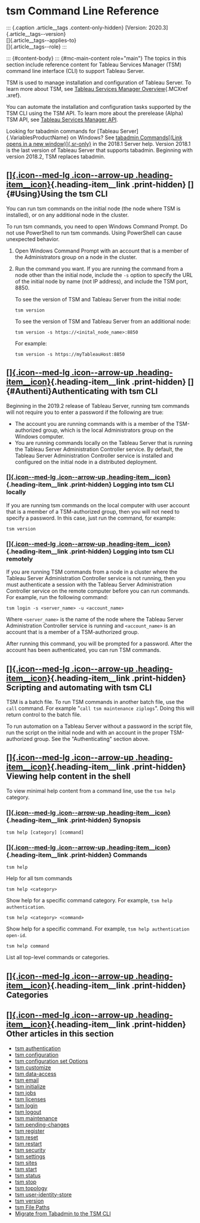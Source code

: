 

tsm Command Line Reference
==========================

::: {.caption .article__tags .content-only-hidden}
[Version: 2020.3]{.article__tags--version}\
[]{.article__tags--applies-to}\
[]{.article__tags--role}
:::

::: {#content-body}
::: {#mc-main-content role="main"}
The topics in this section include reference content for Tableau
Services Manager (TSM) command line interface (CLI) to support Tableau
Server.

TSM is used to manage installation and configuration of Tableau Server.
To learn more about TSM, see [Tableau Services Manager
Overview](https://help.tableau.com/current/server/en-us/tsm_overview.htm){.MCXref
.xref}.

You can automate the installation and configuration tasks supported by
the TSM CLI using the TSM API. To learn more about the prerelease
(Alpha) TSM API, see [Tableau Services Manager
API](https://help.tableau.com/v0.0/api/tsm_api/en-us/index.html).

Looking for tabadmin commands for [Tableau
Server]{.VariablesProductName} on Windows? See [tabadmin Commands[(Link
opens in a new
window)]{.sr-only}](https://help.tableau.com/v2018.1/server/en-us/tabadmin_cmd.htm "Opens topic in a new browser tab")
in the 2018.1 Server help. Version 2018.1 is the last version of Tableau
Server that supports tabadmin. Beginning with version 2018.2,
TSM replaces tabadmin.

<div>

<div>

[[]{.icon--med-lg .icon--arrow-up .heading-item__icon}](https://help.tableau.com/current/server/en-us/tsm.htm#){.heading-item__link .print-hidden} []{#Using}Using the tsm CLI
------------------------------------------------------------------------------------------------------------------------------------------------------------------------------

</div>

You can run tsm commands on the initial node (the node where TSM is
installed), or on any additional node in the cluster.

To run tsm commands, you need to open Windows Command Prompt. Do not use
PowerShell to run tsm commands. Using PowerShell can cause unexpected
behavior.

1.  Open Windows Command Prompt with an account that is a member of the
    Administrators group on a node in the cluster.

2.  Run the command you want. If you are running the command from a node
    other than the initial node, include the `-s` option to specify the
    URL of the initial node by name (not IP address), and include the
    TSM port, 8850.

    To see the version of TSM and Tableau Server from the initial node:

    `tsm version`

    To see the version of TSM and Tableau Server from an additional
    node:

    `tsm version -s https://<inital_node_name>:8850`

    For example:

    `tsm version -s https://myTableauHost:8850`

</div>

<div>

[[]{.icon--med-lg .icon--arrow-up .heading-item__icon}](https://help.tableau.com/current/server/en-us/tsm.htm#){.heading-item__link .print-hidden} []{#Authenti}Authenticating with tsm CLI
-------------------------------------------------------------------------------------------------------------------------------------------------------------------------------------------

</div>

Beginning in the 2019.2 release of Tableau Server, running tsm commands
will not require you to enter a password if the following are true:

-   The account you are running commands with is a member of the
    TSM-authorized group, which is the local Administrators group on the
    Windows computer.
-   You are running commands locally on the Tableau Server that is
    running the Tableau Server Administration Controller service. By
    default, the Tableau Server Administration Controller service is
    installed and configured on the initial node in a distributed
    deployment.

<div>

### [[]{.icon--med-lg .icon--arrow-up .heading-item__icon}](https://help.tableau.com/current/server/en-us/tsm.htm#){.heading-item__link .print-hidden} Logging into tsm CLI locally

</div>

If you are running tsm commands on the local computer with user account
that is a member of a TSM-authorized group, then you will not need to
specify a password. In this case, just run the command, for example:

`tsm version`

<div>

### [[]{.icon--med-lg .icon--arrow-up .heading-item__icon}](https://help.tableau.com/current/server/en-us/tsm.htm#){.heading-item__link .print-hidden} Logging into tsm CLI remotely

</div>

If you are running TSM commands from a node in a cluster where the
Tableau Server Administration Controller service is not running, then
you must authenticate a session with the Tableau Server Administration
Controller service on the remote computer before you can run commands.
For example, run the following command:

`tsm login -s <server_name> -u <account_name>`

Where `<server_name>` is the name of the node where the Tableau Server
Administration Controller service is running and `<account_name>` is an
account that is a member of a TSM-authorized group.

After running this command, you will be prompted for a password. After
the account has been authenticated, you can run TSM commands.

<div>

[[]{.icon--med-lg .icon--arrow-up .heading-item__icon}](https://help.tableau.com/current/server/en-us/tsm.htm#){.heading-item__link .print-hidden} Scripting and automating with tsm CLI
----------------------------------------------------------------------------------------------------------------------------------------------------------------------------------------

</div>

TSM is a batch file. To run TSM commands in another batch file, use the
`call` command. For example \"`call tsm maintenance ziplogs`\". Doing
this will return control to the batch file.

To run automation on a Tableau Server without a password in the script
file, run the script on the initial node and with an account in the
proper TSM-authorized group. See the \"Authenticating\" section above.

<div>

[[]{.icon--med-lg .icon--arrow-up .heading-item__icon}](https://help.tableau.com/current/server/en-us/tsm.htm#){.heading-item__link .print-hidden} Viewing help content in the shell
------------------------------------------------------------------------------------------------------------------------------------------------------------------------------------

</div>

To view minimal help content from a command line, use the `tsm help`
category.

<div>

### [[]{.icon--med-lg .icon--arrow-up .heading-item__icon}](https://help.tableau.com/current/server/en-us/tsm.htm#){.heading-item__link .print-hidden} Synopsis

</div>

`tsm help [category] [command]`

<div>

### [[]{.icon--med-lg .icon--arrow-up .heading-item__icon}](https://help.tableau.com/current/server/en-us/tsm.htm#){.heading-item__link .print-hidden} Commands

</div>

`tsm help`

Help for all tsm commands

`tsm help <category>`

Show help for a specific command category. For example,
`tsm help authentication`.

`tsm help <category> <command>`

Show help for a specific command. For example,
`tsm help authentication open-id`.

`tsm help command`

List all top-level commands or categories.

<div>

[[]{.icon--med-lg .icon--arrow-up .heading-item__icon}](https://help.tableau.com/current/server/en-us/tsm.htm#){.heading-item__link .print-hidden} Categories
-------------------------------------------------------------------------------------------------------------------------------------------------------------

</div>

<div>

<div>

[[]{.icon--med-lg .icon--arrow-up .heading-item__icon}](https://help.tableau.com/current/server/en-us/tsm.htm#){.heading-item__link .print-hidden} Other articles in this section
---------------------------------------------------------------------------------------------------------------------------------------------------------------------------------

</div>

-   [tsm
    authentication](https://help.tableau.com/current/server/en-us/cli_authentication_tsm.htm)
-   [tsm
    configuration](https://help.tableau.com/current/server/en-us/cli_configuration_tsm.htm)
-   [tsm configuration set
    Options](https://help.tableau.com/current/server/en-us/cli_configuration-set_tsm.htm)
-   [tsm
    customize](https://help.tableau.com/current/server/en-us/cli_customize.htm)
-   [tsm
    data-access](https://help.tableau.com/current/server/en-us/cli_data-access.htm)
-   [tsm
    email](https://help.tableau.com/current/server/en-us/cli_email.htm)
-   [tsm
    initialize](https://help.tableau.com/current/server/en-us/cli_initialize_tsm.htm)
-   [tsm
    jobs](https://help.tableau.com/current/server/en-us/cli_jobs_tsm.htm)
-   [tsm
    licenses](https://help.tableau.com/current/server/en-us/cli_licenses_tsm.htm)
-   [tsm
    login](https://help.tableau.com/current/server/en-us/cli_login.htm)
-   [tsm
    logout](https://help.tableau.com/current/server/en-us/cli_logout.htm)
-   [tsm
    maintenance](https://help.tableau.com/current/server/en-us/cli_maintenance_tsm.htm)
-   [tsm
    pending-changes](https://help.tableau.com/current/server/en-us/cli_pending-changes.htm)
-   [tsm
    register](https://help.tableau.com/current/server/en-us/cli_register_tsm.htm)
-   [tsm
    reset](https://help.tableau.com/current/server/en-us/cli_reset_tsm.htm)
-   [tsm
    restart](https://help.tableau.com/current/server/en-us/cli_restart_tsm.htm)
-   [tsm
    security](https://help.tableau.com/current/server/en-us/cli_security_tsm.htm)
-   [tsm
    settings](https://help.tableau.com/current/server/en-us/cli_settings_tsm.htm)
-   [tsm
    sites](https://help.tableau.com/current/server/en-us/cli_sites_tsm.htm)
-   [tsm
    start](https://help.tableau.com/current/server/en-us/cli_start_tsm.htm)
-   [tsm
    status](https://help.tableau.com/current/server/en-us/cli_status_tsm.htm)
-   [tsm
    stop](https://help.tableau.com/current/server/en-us/cli_stop_tsm.htm)
-   [tsm
    topology](https://help.tableau.com/current/server/en-us/cli_topology_tsm.htm)
-   [tsm
    user-identity-store](https://help.tableau.com/current/server/en-us/cli_user-identity_tsm.htm)
-   [tsm
    version](https://help.tableau.com/current/server/en-us/cli_version_tsm.htm)
-   [tsm File
    Paths](https://help.tableau.com/current/server/en-us/cli_default_filepaths_tsm.htm)
-   [Migrate from Tabadmin to the TSM
    CLI](https://help.tableau.com/current/server/en-us/tabadmin_to_tsm_cli.htm)

